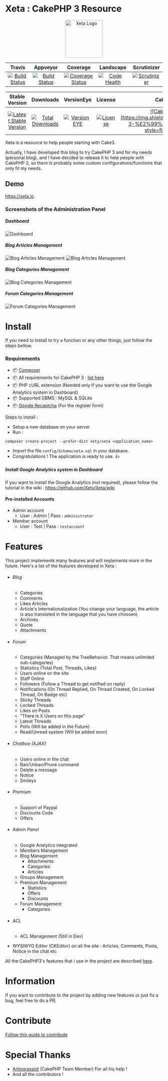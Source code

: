 # Xeta : CakePHP 3 Resource
<p align="center">
  <img src="https://xeta.io/img/xeta-logo.svg" alt="Xeta Logo" height="120"/>
</p>

|Travis|Appveyor|Coverage|Landscape|Scrutinizer|
|:------:|:-------:|:-------:|:------:|:------:|
|[![Build Status](https://img.shields.io/travis/Xety/Xeta.svg?style=flat-square)](https://travis-ci.org/Xety/Xeta)|[![Build Status](https://img.shields.io/appveyor/ci/Xety/Xeta.svg?style=flat-square)](https://travis-ci.org/Xety/Xeta)|[![Coverage Status](https://img.shields.io/coveralls/Xety/Xeta/master.svg?style=flat-square)](https://coveralls.io/r/Xety/Xeta)|[![Code Health](https://landscape.io/github/Xety/Xeta/master/landscape.svg?style=flat-square)](https://landscape.io/github/Xety/Xeta/master)|[![Scrutinizer](https://img.shields.io/scrutinizer/g/Xety/Xeta.svg?style=flat-square)](https://scrutinizer-ci.com/g/Xety/Xeta)|

|Stable Version|Downloads|VersionEye|License|CakePHP|
|:------:|:-------:|:-------:|:------:|:------:|
|[![Latest Stable Version](https://img.shields.io/packagist/v/Xety/Xeta.svg?style=flat-square)](https://packagist.org/packages/xety/xeta)|[![Total Downloads](https://img.shields.io/packagist/dt/xety/xeta.svg?style=flat-square)](https://packagist.org/packages/xety/xeta)|[![Version EYE](https://img.shields.io/versioneye/d/ruby/rails.svg?style=flat-square)](https://www.versioneye.com/user/projects/55430de8d8fe1a25cc000053)|[![License](https://img.shields.io/badge/license-MIT-brightgreen.svg?style=flat-square)](https://packagist.org/packages/xety/xeta)|[![CakePHP 3](https://img.shields.io/badge/CakePHP 3-%E2%99%A5-44CB12.svg?style=flat-square)](http://cakephp.org)

Xeta is a resource to help people starting with Cake3.

Actually, I have developed this blog to try CakePHP 3 and for my needs (personal blog), and I have decided to release it to help people with CakePHP 3, so there is probably some custom configurations/functions that only fit my needs.

## Demo
https://xeta.io

### Screenshots of the Administration Panel
##### Dashboard
![Dashboard](https://cloud.githubusercontent.com/assets/8210023/7332853/4fceaaaa-eb56-11e4-8563-9afd7e7701ef.png)

##### Blog Articles Management
![Blog Articles Management](https://cloud.githubusercontent.com/assets/8210023/4525857/e61fa3e8-4d58-11e4-8fa2-b71d13abab16.png)
![Blog Articles Management](https://cloud.githubusercontent.com/assets/8210023/4525865/f5c1f56c-4d58-11e4-82c1-98ec08020455.png)

##### Blog Categories Management
![Blog Categories Management](https://cloud.githubusercontent.com/assets/8210023/4525878/18b56aae-4d59-11e4-87fb-30ee78e885ae.png)

##### Forum Categories Management
![Forum Categories Management](https://cloud.githubusercontent.com/assets/8210023/7332863/db94563e-eb56-11e4-9210-5032ad3f1820.png)

# Install
If you need to install to try a function or any other things, just follow the steps bellow.

### Requirements
* :package: [Composer](https://getcomposer.org)
* :package: All requirements for CakePHP 3 : [list here](http://book.cakephp.org/3.0/en/installation.html#requirements)
* :package: PHP cURL extension (Needed only if you want to use the Google Analytics system in Dashboard)
* :package: Supported DBMS : MySQL & SQLite
* :package: [Google Recaptcha](https://www.google.com/recaptcha/intro/index.html) (For the register form)

Steps to install :
* Setup a new database on your server
* Run :
```
composer create-project --prefer-dist xety/xeta <application_name>
```
* Import the file `config/Schema/xeta.sql` in your database.
* Congratulations ! The application is ready to use. :+1:


##### Install Google Analytics system in Dashboard
If you want to install the Google Analytics (not required), please follow the tutorial in the wiki :
https://github.com/Xety/Xeta/wiki

#### Pre-installed Accounts
* Admin account
    * User : Admin | Pass : `administrator`
* Member account
    * User : Test | Pass : `testaccount`

# Features
This project implements many features and will implements more in the future. Here's a list of the features developed in Xeta :

* ###### Blog
    * Categories
    * Comments
    * Likes Articles
    * Article's Internationalization (You change your language, the article is also translated in the language that you have choosen)
    * Archives
    * Quote
    * Attachments

* ###### Forum
    * Categories (Managed by the TreeBehavior. That means unlimited sub-categories)
    * Statistics (Total Post, Threads, Likes)
    * Users online on the site
    * Staff Online
    * Followers (Follow a Thread to get notified on reply)
    * Notifications (On Thread Replied, On Thread Created, On Locked Thread, On Badge etc)
    * Sticky Threads
    * Locked Threads
    * Likes on Posts
    * "There is X Users on this page"
    * Latest Threads
    * Polls (Will be added in the Future)
    * Read/Unread system (Will be added soon)

* ###### Chatbox (AJAX)
    * Users online in the chat
    * Ban/Unban/Prune command
    * Delete a message
    * Notice
    * Smileys

* ###### Premium
    * Support of Paypal
    * Discounts Code
    * Offers

* ###### Admin Panel
    * Google Analytics integrated
    * Members Management
    * Blog Management
        * Attachments
        * Categories
        * Articles
    * Groups Management
    * Premium Management
        * Statistics
        * Offers
        * Discounts
    * Forum Management
        * Categories

* ###### ACL
    * ACL Management (Still in Dev)

* WYSIWYG Editor (CKEditor) on all the site : Articles, Comments, Posts, Notice in the chat etc

All the CakePHP3's features that i use in the project are described [here](https://github.com/Xety/Xeta/blob/master/CakePHP3Features.md).

# Information
If you want to contribute to the project by adding new features or just fix a bug, feel free to do a PR.

# Contribute
[Follow this guide to contribute](https://github.com/Xety/Xeta/blob/master/CONTRIBUTING.md)

# Special Thanks
* [Antograssiot](https://github.com/antograssiot) (CakePHP Team Member) For all his help !
* And all the contributors !
